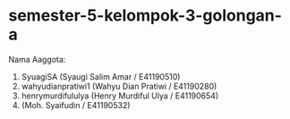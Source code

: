 # semester-5-kelompok-3-golongan-a
Nama Aaggota:
1. SyuagiSA (Syaugi Salim Amar / E41190510)
2. wahyudianpratiwi1 (Wahyu Dian Pratiwi / E41190280)
3. henrymurdifululya (Henry Murdiful Ulya / E41190654)
4. (Moh. Syaifudin / E41190532)
